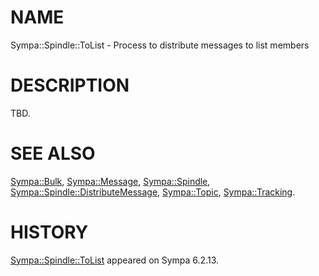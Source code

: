 # NAME

Sympa::Spindle::ToList - Process to distribute messages to list members

# DESCRIPTION

TBD.

# SEE ALSO

[Sympa::Bulk](./Sympa::Bulk.3.md),
[Sympa::Message](./Sympa::Message.3.md),
[Sympa::Spindle](./Sympa::Spindle.3.md), [Sympa::Spindle::DistributeMessage](./Sympa::Spindle::DistributeMessage.3.md),
[Sympa::Topic](./Sympa::Topic.3.md), [Sympa::Tracking](./Sympa::Tracking.3.md).

# HISTORY

[Sympa::Spindle::ToList](./Sympa::Spindle::ToList.3.md) appeared on Sympa 6.2.13.
